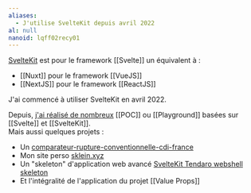 ```yaml
---
aliases:
  - J'utilise SvelteKit depuis avril 2022
al: null
nanoid: lqff02recy01
---
```

[SvelteKit](https://kit.svelte.dev/) est pour le framework [[Svelte]] un équivalent à :

- [[Nuxt]] pour le framework [[VueJS]]
- [[NextJS]] pour le framework [[ReactJS]]

J'ai commencé à utiliser SvelteKit en avril 2022.

Depuis, [j'ai réalisé de nombreux](https://github.com/stephane-klein?tab=repositories&q=&type=&language=svelte&sort=) [[POC]] ou [[Playground]] basées sur [[Svelte]] et [[SvelteKit]].  
Mais aussi quelques projets :

- Un [comparateur-rupture-conventionnelle-cdi-france](https://github.com/stephane-klein/comparateur-rupture-conventionnelle-cdi-france)
- Mon site perso [sklein.xyz](https://github.com/stephane-klein/sklein.xyz)
- Un "skeleton" d'application web avancé [SvelteKit Tendaro webshell skeleton](https://github.com/stephane-klein/sveltekit-tendaro-webshell-skeleton)
- Et l'intégralité de l'application du projet [[Value Props]]
